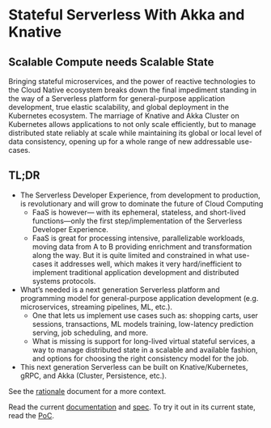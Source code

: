 # Stateful Serverless With Akka and Knative

## Scalable Compute needs Scalable State
Bringing stateful microservices, and the power of reactive technologies to the Cloud Native ecosystem breaks down the final impediment standing in the way of a Serverless platform for general-purpose application development, true elastic scalability, and global deployment in the Kubernetes ecosystem. The marriage of Knative and Akka Cluster on Kubernetes allows applications to not only scale efficiently, but to manage distributed state reliably at scale while maintaining its global or local level of data consistency, opening up for a whole range of new addressable use-cases.

## TL;DR
* The Serverless Developer Experience, from development to production, is revolutionary and will grow to dominate the future of Cloud Computing
  * FaaS is however— with its ephemeral, stateless, and short-lived functions—only the first step/implementation of the Serverless Developer Experience. 
  * FaaS is great for processing intensive, parallelizable workloads, moving data from A to B providing enrichment and transformation along the way. But it is quite limited and constrained in what use-cases it addresses well, which makes it very hard/inefficient to implement traditional application development and distributed systems protocols. 
* What’s needed is a next generation Serverless platform and programming model for  general-purpose application development (e.g. microservices, streaming pipelines, ML, etc.). 
  * One that lets us implement use cases such as: shopping carts, user sessions, transactions, ML models training, low-latency prediction serving, job scheduling, and more.  
  * What is missing is support for long-lived virtual stateful services, a way to manage distributed state in a scalable and available fashion, and options for choosing the right consistency model for the job. 
* This next generation Serverless can be built on Knative/Kubernetes, gRPC, and Akka (Cluster, Persistence, etc.).

See the [rationale](RATIONALE.md) document for a more context.

Read the current [documentation](docs/README.md) and [spec](SPEC.md). To try it out in its current state, read the [PoC](docs/poc.md).
